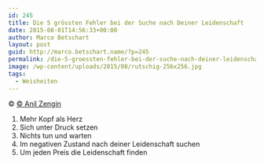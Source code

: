 ```yaml
---
id: 245
title: Die 5 grössten Fehler bei der Suche nach Deiner Leidenschaft
date: 2015-08-01T14:56:33+00:00
author: Marco Betschart
layout: post
guid: http://marco.betschart.name/?p=245
permalink: /die-5-groessten-fehler-bei-der-suche-nach-deiner-leidenschaft/
image: /wp-content/uploads/2015/08/rutschig-256x256.jpg
tags:
  - Weisheiten
---
```

© [© Anil Zengin](http://www.gedankenpower.com/wie-finde-ich-heraus-was-ich-wirklich-will/)

  1. Mehr Kopf als Herz
  2. Sich unter Druck setzen
  3. Nichts tun und warten
  4. Im negativen Zustand nach deiner Leidenschaft suchen
  5. Um jeden Preis die Leidenschaft finden